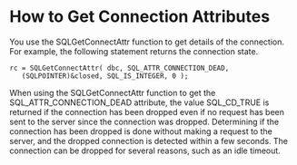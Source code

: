 <!-- loio3bd93f8d6c5f101482c3bc193364c8a9 -->

# How to Get Connection Attributes

You use the SQLGetConnectAttr function to get details of the connection. For example, the following statement returns the connection state.

```
rc = SQLGetConnectAttr( dbc, SQL_ATTR_CONNECTION_DEAD,
   (SQLPOINTER)&closed, SQL_IS_INTEGER, 0 );
```

When using the SQLGetConnectAttr function to get the SQL\_ATTR\_CONNECTION\_DEAD attribute, the value SQL\_CD\_TRUE is returned if the connection has been dropped even if no request has been sent to the server since the connection was dropped. Determining if the connection has been dropped is done without making a request to the server, and the dropped connection is detected within a few seconds. The connection can be dropped for several reasons, such as an idle timeout.

